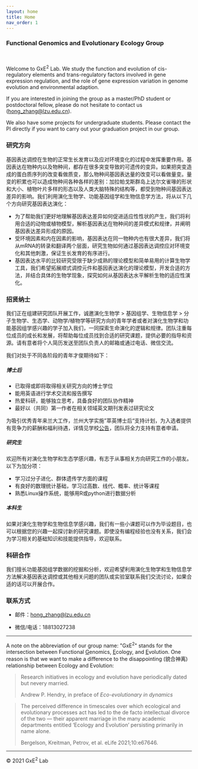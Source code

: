 ```yaml
---
layout: home
title: Home
nav_order: 1
---
```


### Functional Genomics and Evolutionary Ecology Group

<br/>

Welcome to GxE<sup>2</sup> Lab. We study the function and evolution of cis-regulatory elements and trans-regulatory factors involved in gene expression regulation, and the role of gene expression variation in genome evolution and environmental adaption.

If you are interested in joining the group as a master/PhD student or postdoctoral fellow, please do not hesitate to contact us (hong_zhang@lzu.edu.cn).

We also have some projects for undergraduate students. Please contact the PI directly if you want to carry out your graduation project in our group. 



 <!--Research-->

<!--Comparative analysis of gene expression levels is less popular compared to that of molecular sequences. This is partly caused by the lacking of both mature theoretic models of gene expression evolution and easy-to-use computational software. To address this issue, we study gene expression variation within and among species, develop quantitative models of gene expression, and build tools to detect selective constraints and adaptive evolution at gene expression level.-->



### 研究方向

基因表达调控在生物的正常生长发育以及应对环境变化的过程中发挥重要作用。基因表达在物种内以及物种间，都存在很多突变导致的可遗传的变异。如果把突变造成的蛋白质序列的改变看做质变，那么物种间基因表达量的改变可以看做量变。量变的积累也可以造成物种间各种各样的差别：加拉帕戈斯群岛上达尔文雀喙的形状和大小、植物叶片多样的形态以及人类大脑特殊的结构等，都受到物种间基因表达差异的影响。我们利用演化生物学、功能基因组学和生物信息学方法，将从以下几个方向研究基因表达演化：

- 为了帮助我们更好地理解基因表达差异如何促进适应性性状的产生，我们将利用合适的动物或植物模型，解析基因表达在物种间的差异模式和规律，并阐明基因表达差异形成的原因。
- 受环境因素和内在因素的影响，基因表达在同一物种内也有很大差异，我们将从mRNA的转录和翻译两个层面，研究生物如何通过基因表达调控应对环境变化和其他刺激，保证生长发育的有序进行。
- 基因表达水平的比较研究受限于缺少成熟的理论模型和简单易用的计算生物学工具，我们希望拓展顺式调控元件和基因表达演化的理论模型，开发合适的方法，并结合具体的生物学现象，探究如何从基因表达水平解析生物的适应性演化。





### 招贤纳士

我们正在组建研究团队开展工作，诚邀演化生物学 > 基因组学、生物信息学 > 分子生物学、生态学、动物学/植物学等研究方向的青年学者或者对演化生物学和功能基因组学感兴趣的学子加入我们，一同探索生命演化的逻辑和规律。团队注重每位成员的成长和发展，将帮助每位成员找到合适的研究课题，提供必要的指导和资源。请有意者将个人简历发送至团队负责人的邮箱或通过电话、微信交流。<br/>

我们对处于不同各阶段的青年才俊期待如下：

##### 博士后

- 已取得或即将取得相关研究方向的博士学位
- 能用英语进行学术交流和报告撰写
- 热爱科研，能够独立思考，具备良好的团队协作精神
- 最好以（共同）第一作者在相关领域英文期刊发表过研究论文

为吸引优秀青年来兰大工作，兰州大学实施”萃英博士后“支持计划，为入选者提供有竞争力的薪酬和福利待遇，详情见学校[公告](http://jobs.lzu.edu.cn/details.jsp?urltype=news.NewsContentUrl&wbtreeid=1185&wbnewsid=1125)，团队将全力支持有意者申请。

##### 研究生

欢迎所有对演化生物学和生态学感兴趣，有志于从事相关方向研究工作的小朋友。以下为加分项：

- 学习过分子进化、群体遗传学方面的课程
- 有良好的数理统计基础，学习过高数、线代、概率、统计等课程
- 熟悉Linux操作系统，能够用R或python进行数据分析

##### 本科生

如果对演化生物学和生物信息学感兴趣，我们有一些小课题可以作为毕设题目，也可以根据您的兴趣一起探讨新的研究课题。即使没有编程经验也没有关系，我们会为学习相关的基础知识和技能提供指导，欢迎联系。



### 科研合作

我们擅长功能基因组学数据的挖掘和分析，欢迎希望利用演化生物学和生物信息学方法解决基因表达调控或其他相关问题的团队或实验室联系我们交流讨论，如果合适的话可以开展合作。



### 联系方式

- 邮件：hong_zhang@lzu.edu.cn

- 微信/电话：18813027238



----

A note on the abbreviation of our group name: "GxE<sup>2</sup>" stands for the intersection between Functional <ins>G</ins>enomics, <ins>E</ins>cology, and <ins>E</ins>volution. One reason is that we want to make a difference to the disappointing (貌合神离) relationship between Ecology and Evolution:

> Research initiatives in ecology and evolution have periodically dated but nevery married.
>
> Andrew P. Hendry, in preface of *Eco-evolutionary in dynamics*

> The perceived difference in timescales over which ecological and evolutionary processes act has led to the de facto intellectual divorce of the two — their apparent marriage in the many academic departments entitled ‘Ecology and Evolution’ persisting primarily in name alone.
>
> Bergelson, Kreitman, Petrov, et al. eLife 2021;10:e67646.





-----

© 2021 GxE<sup>2</sup> Lab
